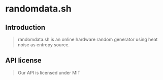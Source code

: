 # randomdata.sh

## Introduction

> randomdata.sh is an online hardware random generator using heat noise as entropy source.

## API license

> Our API is licensed under MIT
